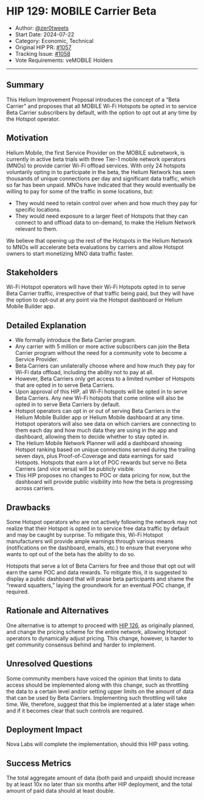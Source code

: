 # HIP 129: MOBILE Carrier Beta

- Author: [@zer0tweets](https://github.com/zer0tweets)
- Start Date: 2024-07-22
- Category: Economic, Technical
- Original HIP PR: [#1057](https://github.com/helium/HIP/pull/1057)
- Tracking Issue: [#1058](https://github.com/helium/HIP/issues/1058)
- Vote Requirements: veMOBILE Holders

---

## Summary

This Helium Improvement Proposal introduces the concept of a “Beta Carrier” and proposes that all MOBILE Wi-Fi Hotspots be opted in to service Beta Carrier subscribers by default, with the option to opt out at any time by the Hotspot operator.

## Motivation

Helium Mobile, the first Service Provider on the MOBILE subnetwork, is currently in active beta trials with three Tier-1 mobile network operators (MNOs) to provide carrier Wi-Fi offload services. With only 24 hotspots voluntarily opting in to participate in the beta, the Helium Network has seen thousands of unique connections per day and significant data traffic, which so far has been unpaid. MNOs have indicated that they would eventually be willing to pay for some of the traffic in some locations, but:

- They would need to retain control over when and how much they pay for specific locations.
- They would need exposure to a larger fleet of Hotspots that they can connect to and offload data to on-demand, to make the Helium Network relevant to them.

We believe that opening up the rest of the Hotspots in the Helium Network to MNOs will accelerate beta evaluations by carriers and allow Hotspot owners to start monetizing MNO data traffic faster.

## Stakeholders

Wi-Fi Hotspot operators will have their Wi-Fi Hotspots opted in to serve Beta Carrier traffic, irrespective of that traffic being paid, but they will have the option to opt-out at any point via the Hotspot dashboard or Helium Mobile Builder app.

## Detailed Explanation

- We formally introduce the Beta Carrier program.
- Any carrier with 5 million or more active subscribers can join the Beta Carrier program without the need for a community vote to become a Service Provider.
- Beta Carriers can unilaterally choose where and how much they pay for Wi-Fi data offload, including the ability not to pay at all.
- However, Beta Carriers only get access to a limited number of Hotspots that are opted in to serve Beta Carriers.
- Upon approval of this HIP, all Wi-Fi hotspots will be opted in to serve Beta Carriers. Any new Wi-Fi hotspots that come online will also be opted in to serve Beta Carriers by default.
- Hotspot operators can opt in or out of serving Beta Carriers in the Helium Mobile Builder app or Helium Mobile dashboard at any time. Hotspot operators will also see data on which carriers are connecting to them each day and how much data they are using in the app and dashboard, allowing them to decide whether to stay opted in.
- The Helium Mobile Network Planner will add a dashboard showing Hotspot ranking based on unique connections served during the trailing seven days, plus Proof-of-Coverage and data earnings for said Hotspots. Hotspots that earn a lot of POC rewards but serve no Beta Carriers (and vice versa) will be publicly visible.
- This HIP proposes no changes to POC or data pricing for now, but the dashboard will provide public visibility into how the beta is progressing across carriers.

## Drawbacks

Some Hotspot operators who are not actively following the network may not realize that their Hotspot is opted in to service free data traffic by default and may be caught by surprise. To mitigate this, Wi-Fi Hotspot manufacturers will provide ample warnings through various means (notifications on the dashboard, emails, etc.) to ensure that everyone who wants to opt out of the beta has the ability to do so.

Hotspots that serve a lot of Beta Carriers for free and those that opt out will earn the same POC and data rewards. To mitigate this, it is suggested to display a public dashboard that will praise beta participants and shame the “reward squatters,” laying the groundwork for an eventual POC change, if required.

## Rationale and Alternatives

One alternative is to attempt to proceed with [HIP 126](0126-flexible-data-pricing-for-mobile-network.md), as originally planned, and change the pricing scheme for the entire network, allowing Hotspot operators to dynamically adjust pricing. This change, however, is harder to get community consensus behind and harder to implement.

## Unresolved Questions

Some community members have voiced the opinion that limits to data access should be implemented along with this change, such as throttling the data to a certain level and/or setting upper limits on the amount of data that can be used by Beta Carriers. Implementing such throttling will take time. We, therefore, suggest that this be implemented at a later stage when and if it becomes clear that such controls are required.

## Deployment Impact

Nova Labs will complete the implementation, should this HIP pass voting.

## Success Metrics 

The total aggregate amount of data (both paid and unpaid) should increase by at least 10x no later than six months after HIP deployment, and the total amount of paid data should at least double.
